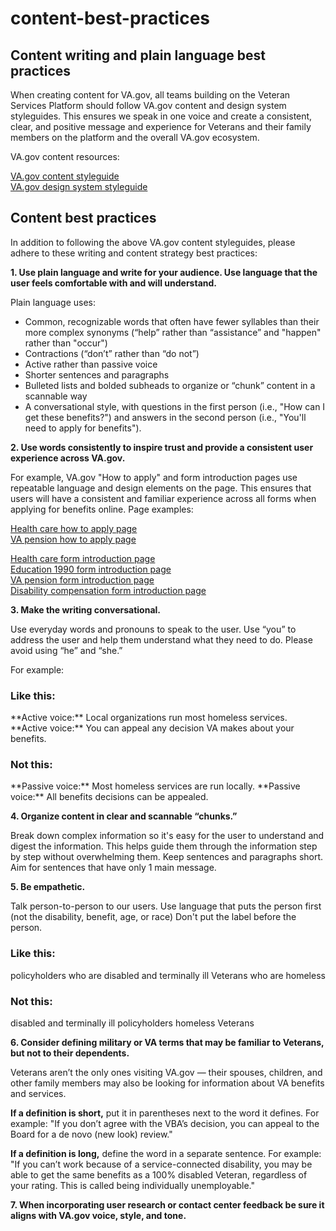 # content-best-practices

## Content writing and plain language best practices

When creating content for VA.gov, all teams building on the Veteran Services Platform should follow VA.gov content and design system styleguides. This ensures we speak in one voice and create a consistent, clear, and positive message and experience for Veterans and their family members on the platform and the overall VA.gov ecosystem.

VA.gov content resources:

[VA.gov content styleguide](https://design.va.gov/content-style-guide/)   
 [VA.gov design system styleguide](https://design.va.gov/documentation/)   


## Content best practices

In addition to following the above VA.gov content styleguides, please adhere to these writing and content strategy best practices:

**1. Use plain language and write for your audience. Use language that the user feels comfortable with and will understand.**

Plain language uses:

* Common, recognizable words that often have fewer syllables than their more complex synonyms \(“help” rather than “assistance” and "happen" rather than "occur"\)
* Contractions \(“don’t” rather than “do not”\)
* Active rather than passive voice
* Shorter sentences and paragraphs
* Bulleted lists and bolded subheads to organize or “chunk” content in a scannable way
* A conversational style, with questions in the first person \(i.e., "How can I get these benefits?"\) and answers in the second person \(i.e., "You'll need to apply for benefits"\).

**2. Use words consistently to inspire trust and provide a consistent user experience across VA.gov.**

For example, VA.gov "How to apply" and form introduction pages use repeatable language and design elements on the page. This ensures that users will have a consistent and familiar experience across all forms when applying for benefits online. Page examples:

[Health care how to apply page](https://www.va.gov/health-care/how-to-apply/)   
 [VA pension how to apply page](https://www.va.gov/pension/how-to-apply/)   


[Health care form introduction page](https://www.va.gov/health-care/apply/application/introduction)   
 [Education 1990 form introduction page](https://www.va.gov/education/apply-for-education-benefits/application/1990/introduction)   
 [VA pension form introduction page](https://www.va.gov/pension/application/527EZ/introduction)   
 [Disability compensation form introduction page](https://www.va.gov/disability/file-disability-claim-form-21-526ez/introduction)   


**3. Make the writing conversational.**

Use everyday words and pronouns to speak to the user. Use “you” to address the user and help them understand what they need to do. Please avoid using “he” and “she.”

For example:

### Like this:

 \*\*Active voice:\*\* Local organizations run most homeless services. \*\*Active voice:\*\* You can appeal any decision VA makes about your benefits.

### Not this:

 \*\*Passive voice:\*\* Most homeless services are run locally. \*\*Passive voice:\*\* All benefits decisions can be appealed.

**4. Organize content in clear and scannable “chunks.”**

Break down complex information so it's easy for the user to understand and digest the information. This helps guide them through the information step by step without overwhelming them. Keep sentences and paragraphs short. Aim for sentences that have only 1 main message.

**5. Be empathetic.**

Talk person-to-person to our users. Use language that puts the person first \(not the disability, benefit, age, or race\) Don't put the label before the person.

### Like this:

 policyholders who are disabled and terminally ill Veterans who are homeless

### Not this:

 disabled and terminally ill policyholders homeless Veterans

**6. Consider defining military or VA terms that may be familiar to Veterans, but not to their dependents.**

Veterans aren’t the only ones visiting VA.gov — their spouses, children, and other family members may also be looking for information about VA benefits and services.

**If a definition is short,** put it in parentheses next to the word it defines. For example: "If you don’t agree with the VBA’s decision, you can appeal to the Board for a de novo \(new look\) review."

**If a definition is long,** define the word in a separate sentence. For example: "If you can’t work because of a service-connected disability, you may be able to get the same benefits as a 100% disabled Veteran, regardless of your rating. This is called being individually unemployable."

**7. When incorporating user research or contact center feedback be sure it aligns with VA.gov voice, style, and tone.**

